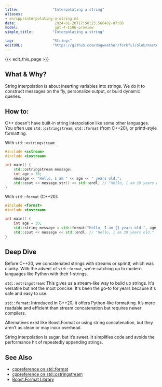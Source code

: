 ```yaml
---
title:                "Interpolating a string"
aliases:
- en/cpp/interpolating-a-string.md
date:                  2024-01-20T17:50:25.560402-07:00
model:                 gpt-4-1106-preview
simple_title:         "Interpolating a string"

tag:                  "Strings"
editURL:              "https://github.com/dogweather/forkful/blob/master/content/en/cpp/interpolating-a-string.md"
---
```


{{< edit_this_page >}}

## What & Why?
String interpolation is about inserting variables into strings. We do it to construct messages on the fly, personalize output, or build dynamic queries.

## How to:
C++ doesn't have built-in string interpolation like some other languages. You often use `std::ostringstream`, `std::format` (from C++20), or printf-style formatting.

With `std::ostringstream`:
```cpp
#include <sstream>
#include <iostream>

int main() {
    std::ostringstream message;
    int age = 30;
    message << "Hello, I am " << age << " years old.";
    std::cout << message.str() << std::endl; // "Hello, I am 30 years old."
}
```

With `std::format` (C++20):
```cpp
#include <format>
#include <iostream>

int main() {
    int age = 30;
    std::string message = std::format("Hello, I am {} years old.", age);
    std::cout << message << std::endl; // "Hello, I am 30 years old."
}
```

## Deep Dive
Before C++20, we concatenated strings with streams or sprintf, which was clunky. With the advent of `std::format`, we're catching up to modern languages like Python with their f-strings.

`std::ostringstream`: This gives us a stream-like way to build up strings. It's versatile but not the most concise. It's been the go-to for years because it's safe and easy to use.

`std::format`: Introduced in C++20, it offers Python-like formatting. It’s more readable and efficient than stream concatenation but requires newer compilers.

Alternatives exist like Boost.Format or using string concatenation, but they aren't as clean or may incur overhead.

String interpolation is sugar, but it’s sweet. It simplifies code and avoids the performance hit of repeatedly appending strings.

## See Also
- [cppreference on std::format](https://en.cppreference.com/w/cpp/utility/format)
- [cppreference on std::ostringstream](https://en.cppreference.com/w/cpp/io/basic_ostringstream)
- [Boost.Format Library](https://www.boost.org/doc/libs/release/libs/format/)
